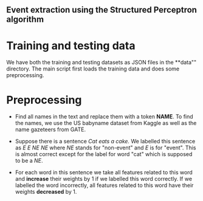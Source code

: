 ## Event extraction using the Structured Perceptron algorithm

# Training and testing data
We have both the training and testing datasets as JSON files in the **data"" directory. The main script first loads the training data and does some preprocessing.

# Preprocessing
* Find all names in the text and replace them with a token **NAME**. To find the names, we use the US babyname dataset from Kaggle as well as the name gazeteers from GATE.



*  Suppose there is a sentence _Cat eats a cake._ We labelled this sentence as *E E NE NE* where *NE* stands for "non-event" and *E* is for "event". This is almost correct except for the label for word "cat" which is supposed to be a *NE*. 
*  For each word in this sentence we take all features related to this word and **increase** their weights by 1 if we labelled this word correctly. If we labelled the word incorrectly, all features related to this word have their weights **decreased** by 1.
